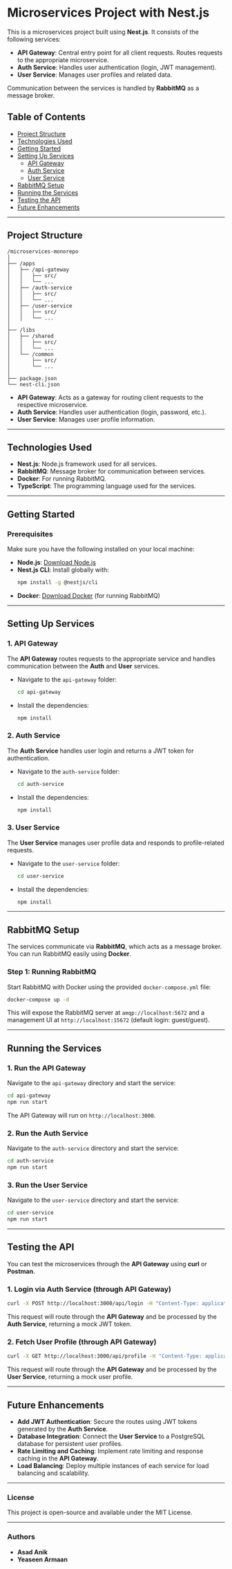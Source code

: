 # Microservices Project with Nest.js

This is a microservices project built using **Nest.js**. It consists of the following services:

- **API Gateway**: Central entry point for all client requests. Routes requests to the appropriate microservice.
- **Auth Service**: Handles user authentication (login, JWT management).
- **User Service**: Manages user profiles and related data.

Communication between the services is handled by **RabbitMQ** as a message broker.

## Table of Contents

- [Project Structure](#project-structure)
- [Technologies Used](#technologies-used)
- [Getting Started](#getting-started)
- [Setting Up Services](#setting-up-services)
  - [API Gateway](#api-gateway)
  - [Auth Service](#auth-service)
  - [User Service](#user-service)
- [RabbitMQ Setup](#rabbitmq-setup)
- [Running the Services](#running-the-services)
- [Testing the API](#testing-the-api)
- [Future Enhancements](#future-enhancements)

---

## Project Structure

```
/microservices-monorepo
│
├── /apps
│   ├── /api-gateway
│   │   ├── src/
│   │   └── ...
│   ├── /auth-service
│   │   ├── src/
│   │   └── ...
│   ├── /user-service
│   │   ├── src/
│   │   └── ...
│
├── /libs
│   ├── /shared
│   │   ├── src/
│   │   └── ...
│   └── /common
│       ├── src/
│       └── ...
│
├── package.json
└── nest-cli.json
```

- **API Gateway**: Acts as a gateway for routing client requests to the respective microservice.
- **Auth Service**: Handles user authentication (login, password, etc.).
- **User Service**: Manages user profile information.

---

## Technologies Used

- **Nest.js**: Node.js framework used for all services.
- **RabbitMQ**: Message broker for communication between services.
- **Docker**: For running RabbitMQ.
- **TypeScript**: The programming language used for the services.

---

## Getting Started

### Prerequisites

Make sure you have the following installed on your local machine:

- **Node.js**: [Download Node.js](https://nodejs.org)
- **Nest.js CLI**: Install globally with:
  ```bash
  npm install -g @nestjs/cli
  ```
- **Docker**: [Download Docker](https://www.docker.com/get-started) (for running RabbitMQ)

---

## Setting Up Services

### 1. API Gateway

The **API Gateway** routes requests to the appropriate service and handles communication between the **Auth** and **User** services.

- Navigate to the `api-gateway` folder:
  ```bash
  cd api-gateway
  ```
- Install the dependencies:
  ```bash
  npm install
  ```

### 2. Auth Service

The **Auth Service** handles user login and returns a JWT token for authentication.

- Navigate to the `auth-service` folder:
  ```bash
  cd auth-service
  ```
- Install the dependencies:
  ```bash
  npm install
  ```

### 3. User Service

The **User Service** manages user profile data and responds to profile-related requests.

- Navigate to the `user-service` folder:
  ```bash
  cd user-service
  ```
- Install the dependencies:
  ```bash
  npm install
  ```

---

## RabbitMQ Setup

The services communicate via **RabbitMQ**, which acts as a message broker. You can run RabbitMQ easily using **Docker**.

### Step 1: Running RabbitMQ

Start RabbitMQ with Docker using the provided `docker-compose.yml` file:

```bash
docker-compose up -d
```

This will expose the RabbitMQ server at `amqp://localhost:5672` and a management UI at `http://localhost:15672` (default login: guest/guest).

---

## Running the Services

### 1. Run the API Gateway

Navigate to the `api-gateway` directory and start the service:

```bash
cd api-gateway
npm run start
```

The API Gateway will run on `http://localhost:3000`.

### 2. Run the Auth Service

Navigate to the `auth-service` directory and start the service:

```bash
cd auth-service
npm run start
```

### 3. Run the User Service

Navigate to the `user-service` directory and start the service:

```bash
cd user-service
npm run start
```

---

## Testing the API

You can test the microservices through the **API Gateway** using **curl** or **Postman**.

### 1. Login via Auth Service (through API Gateway)

```bash
curl -X POST http://localhost:3000/api/login -H "Content-Type: application/json" -d '{"userId": 1, "password": "secret"}'
```

This request will route through the **API Gateway** and be processed by the **Auth Service**, returning a mock JWT token.

### 2. Fetch User Profile (through API Gateway)

```bash
curl -X GET http://localhost:3000/api/profile -H "Content-Type: application/json" -d '{"userId": 1}'
```

This request will route through the **API Gateway** and be processed by the **User Service**, returning a mock user profile.

---

## Future Enhancements

- **Add JWT Authentication**: Secure the routes using JWT tokens generated by the **Auth Service**.
- **Database Integration**: Connect the **User Service** to a PostgreSQL database for persistent user profiles.
- **Rate Limiting and Caching**: Implement rate limiting and response caching in the **API Gateway**.
- **Load Balancing**: Deploy multiple instances of each service for load balancing and scalability.

---

### License

This project is open-source and available under the MIT License.

---

### Authors

- **Asad Anik**
- **Yeaseen Armaan**